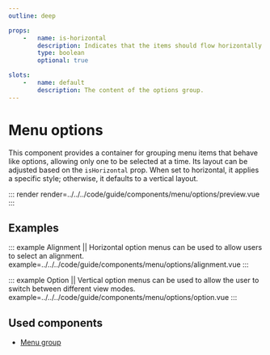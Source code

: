```yaml
---
outline: deep

props:
    -   name: is-horizontal
        description: Indicates that the items should flow horizontally.
        type: boolean
        optional: true

slots:
    -   name: default
        description: The content of the options group.
---
```


# Menu options

This component provides a container for grouping menu items that behave like options, allowing only one to be selected at a time. Its layout can be adjusted based on the `isHorizontal` prop. When set to horizontal, it applies a specific style; otherwise, it defaults to a vertical layout.

::: render
render=../../../code/guide/components/menu/options/preview.vue
:::

<FrontmatterDocs/>

## Examples

::: example Alignment || Horizontal option menus can be used to allow users to select an alignment.
example=../../../code/guide/components/menu/options/alignment.vue
:::

::: example Option || Vertical option menus can be used to allow the user to switch between different view modes.
example=../../../code/guide/components/menu/options/option.vue
:::

## Used components

- [Menu group](./group)
